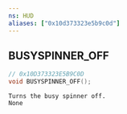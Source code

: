 ```yaml
---
ns: HUD
aliases: ["0x10d373323e5b9c0d"]
---
```

## BUSYSPINNER_OFF

```c
// 0x10D373323E5B9C0D
void BUSYSPINNER_OFF();
```

```
Turns the busy spinner off.
None
```
